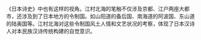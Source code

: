 《日本诗史》中也有这样的视角。江村北海的笔触不仅涉及京都、江户两座大都市，还涉及到了日本地方的令制国。如山阳道的备后国、南海道的阿波国、东山道的陆奥国等。江村北海对这些令制国风土人情和文艺状况的考察，体现了日本汉诗人对本民族汉诗传统构建的自觉意识。